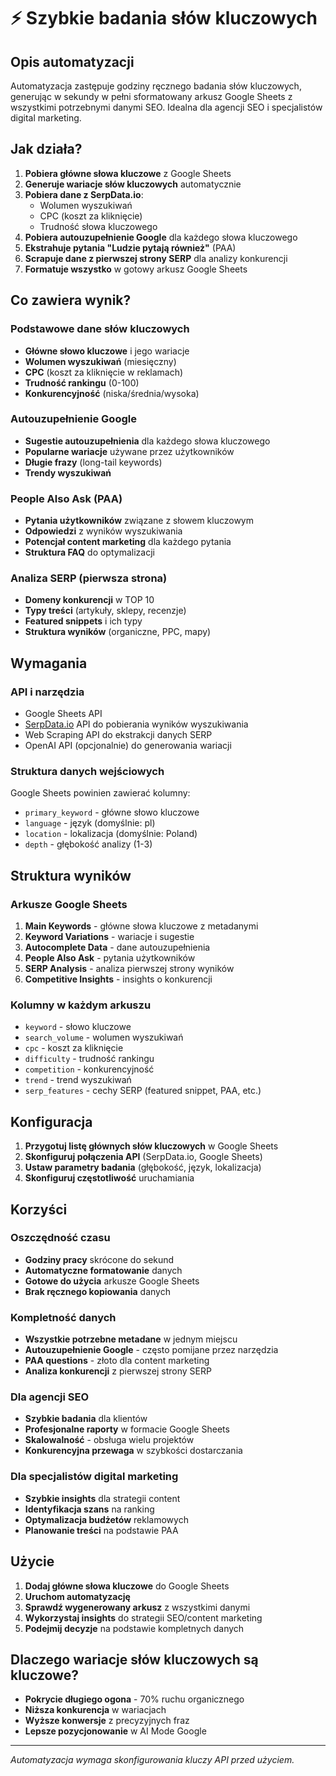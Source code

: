 # ⚡ Szybkie badania słów kluczowych

## Opis automatyzacji

Automatyzacja zastępuje godziny ręcznego badania słów kluczowych, generując w sekundy w pełni sformatowany arkusz Google Sheets z wszystkimi potrzebnymi danymi SEO. Idealna dla agencji SEO i specjalistów digital marketing.

## Jak działa?

1. **Pobiera główne słowa kluczowe** z Google Sheets
2. **Generuje wariacje słów kluczowych** automatycznie
3. **Pobiera dane z SerpData.io**:
   - Wolumen wyszukiwań
   - CPC (koszt za kliknięcie)
   - Trudność słowa kluczowego
4. **Pobiera autouzupełnienie Google** dla każdego słowa kluczowego
5. **Ekstrahuje pytania "Ludzie pytają również"** (PAA)
6. **Scrapuje dane z pierwszej strony SERP** dla analizy konkurencji
7. **Formatuje wszystko** w gotowy arkusz Google Sheets

## Co zawiera wynik?

### Podstawowe dane słów kluczowych
- **Główne słowo kluczowe** i jego wariacje
- **Wolumen wyszukiwań** (miesięczny)
- **CPC** (koszt za kliknięcie w reklamach)
- **Trudność rankingu** (0-100)
- **Konkurencyjność** (niska/średnia/wysoka)

### Autouzupełnienie Google
- **Sugestie autouzupełnienia** dla każdego słowa kluczowego
- **Popularne wariacje** używane przez użytkowników
- **Długie frazy** (long-tail keywords)
- **Trendy wyszukiwań**

### People Also Ask (PAA)
- **Pytania użytkowników** związane z słowem kluczowym
- **Odpowiedzi** z wyników wyszukiwania
- **Potencjał content marketing** dla każdego pytania
- **Struktura FAQ** do optymalizacji

### Analiza SERP (pierwsza strona)
- **Domeny konkurencji** w TOP 10
- **Typy treści** (artykuły, sklepy, recenzje)
- **Featured snippets** i ich typy
- **Struktura wyników** (organiczne, PPC, mapy)

## Wymagania

### API i narzędzia
- Google Sheets API
- [SerpData.io](https://serpdata.io/) API do pobierania wyników wyszukiwania
- Web Scraping API do ekstrakcji danych SERP
- OpenAI API (opcjonalnie) do generowania wariacji

### Struktura danych wejściowych
Google Sheets powinien zawierać kolumny:
- `primary_keyword` - główne słowo kluczowe
- `language` - język (domyślnie: pl)
- `location` - lokalizacja (domyślnie: Poland)
- `depth` - głębokość analizy (1-3)

## Struktura wyników

### Arkusze Google Sheets
1. **Main Keywords** - główne słowa kluczowe z metadanymi
2. **Keyword Variations** - wariacje i sugestie
3. **Autocomplete Data** - dane autouzupełnienia
4. **People Also Ask** - pytania użytkowników
5. **SERP Analysis** - analiza pierwszej strony wyników
6. **Competitive Insights** - insights o konkurencji

### Kolumny w każdym arkuszu
- `keyword` - słowo kluczowe
- `search_volume` - wolumen wyszukiwań
- `cpc` - koszt za kliknięcie
- `difficulty` - trudność rankingu
- `competition` - konkurencyjność
- `trend` - trend wyszukiwań
- `serp_features` - cechy SERP (featured snippet, PAA, etc.)

## Konfiguracja

1. **Przygotuj listę głównych słów kluczowych** w Google Sheets
2. **Skonfiguruj połączenia API** (SerpData.io, Google Sheets)
3. **Ustaw parametry badania** (głębokość, język, lokalizacja)
4. **Skonfiguruj częstotliwość** uruchamiania

## Korzyści

### Oszczędność czasu
- **Godziny pracy** skrócone do sekund
- **Automatyczne formatowanie** danych
- **Gotowe do użycia** arkusze Google Sheets
- **Brak ręcznego kopiowania** danych

### Kompletność danych
- **Wszystkie potrzebne metadane** w jednym miejscu
- **Autouzupełnienie Google** - często pomijane przez narzędzia
- **PAA questions** - złoto dla content marketing
- **Analiza konkurencji** z pierwszej strony SERP

### Dla agencji SEO
- **Szybkie badania** dla klientów
- **Profesjonalne raporty** w formacie Google Sheets
- **Skalowalność** - obsługa wielu projektów
- **Konkurencyjna przewaga** w szybkości dostarczania

### Dla specjalistów digital marketing
- **Szybkie insights** dla strategii content
- **Identyfikacja szans** na ranking
- **Optymalizacja budżetów** reklamowych
- **Planowanie treści** na podstawie PAA

## Użycie

1. **Dodaj główne słowa kluczowe** do Google Sheets
2. **Uruchom automatyzację**
3. **Sprawdź wygenerowany arkusz** z wszystkimi danymi
4. **Wykorzystaj insights** do strategii SEO/content marketing
5. **Podejmij decyzje** na podstawie kompletnych danych

## Dlaczego wariacje słów kluczowych są kluczowe?

- **Pokrycie długiego ogona** - 70% ruchu organicznego
- **Niższa konkurencja** w wariacjach
- **Wyższe konwersje** z precyzyjnych fraz
- **Lepsze pozycjonowanie** w AI Mode Google

---

*Automatyzacja wymaga skonfigurowania kluczy API przed użyciem.* 